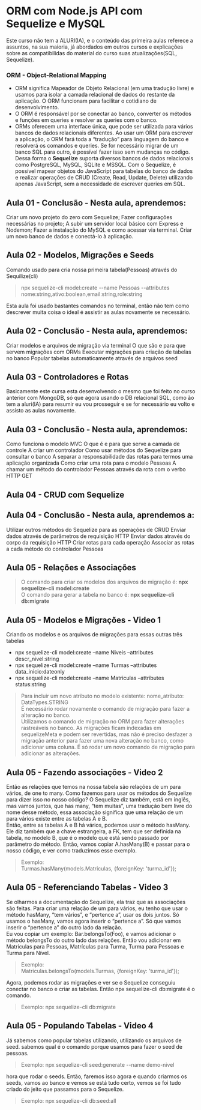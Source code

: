# ORM com Node.js API com Sequelize e MySQL
Este curso não tem a ALURI(IA), e o conteúdo das primeira aulas referece a assuntos, na sua maioria, já abordados em outros cursos e explicações sobre as compatibilidas do material do curso suas atualizações(SQL, Sequelize).

### ORM - Object-Relational Mapping
 - ORM significa Mapeador de Objeto Relacional (em uma tradução livre) e usamos para isolar a camada relacional de dados do restante da aplicação. O ORM funcionam para facilitar o cotidiano de desenvolvimento. 
 - O ORM é responsável por se conectar ao banco, converter os métodos e funções em queries e resolver as queries com o banco.  
 - ORMs oferecem uma interface única, que pode ser utilizada para vários bancos de dados relacionais diferentes. Ao usar um ORM para escrever a aplicação, o ORM fará toda a “tradução” para linguagem do banco e resolverá os comandos e queries. Se for necessário migrar de um banco SQL para outro, é possível fazer isso sem mudanças no código.
Dessa forma o **Sequelize** suporta diversos bancos de dados relacionais como PostgreSQL, MySQL, SQLite e MSSQL. Com o Sequelize, é possível mapear objetos do JavaScript para tabelas do banco de dados e realizar operações de CRUD (Create, Read, Update, Delete) utilizando apenas JavaScript, sem a necessidade de escrever queries em SQL.

## Aula 01 - Conclusão - Nesta aula, aprendemos:
Criar um novo projeto do zero com Sequelize;
Fazer configurações necessárias no projeto;
A subir um servidor local básico com Express e Nodemon;
Fazer a instalação do MySQL e como acessar via terminal.
Criar um novo banco de dados e conectá-lo à aplicação.



## Aula 02 - Modelos, Migrações e Seeds
Comando usado para cria nossa primeira tabela(Pessoas) através do Sequilize(cli)
> npx sequelize-cli model:create --name Pessoas --attributes nome:string,ativo:boolean,email:string,role:string

Esta aula foi usado bastantes comandos no terminal, então não tem como descrever muita coisa o ideal é assistir as aulas novamente se necessário.

## Aula 02 - Conclusão - Nesta aula, aprendemos:
Criar modelos e arquivos de migração via terminal
O que são e para que servem migrações com ORMs
Executar migrações para criação de tabelas no banco
Popular tabelas automaticamente através de arquivos seed



## Aula 03 - Controladores e Rotas
Basicamente este cursa esta desenvolvendo o mesmo que foi feito no curso anterior com MongoDB, só que agora usando o DB relacional SQL, como ão tem a aluri(IA) para resumir eu vou prosseguir e se for necessário eu volto e assisto as aulas novamente.

## Aula 03 - Conclusão - Nesta aula, aprendemos:
Como funciona o modelo MVC
O que é e para que serve a camada de controle
A criar um controlador
Como usar métodos do Sequelize para consultar o banco
A separar a responsabilidade das rotas para termos uma aplicação organizada
Como criar uma rota para o modelo Pessoas
A chamar um método do controlador Pessoas através da rota com o verbo HTTP GET




## Aula 04 - CRUD com Sequelize
## Aula 04 - Conclusão - Nesta aula, aprendemos a:
Utilizar outros métodos do Sequelize para as operações de CRUD
Enviar dados através de parâmetros de requisição HTTP
Enviar dados através do corpo da requisição HTTP
Criar rotas para cada operação
Associar as rotas a cada método do controlador Pessoas



## Aula 05 - Relações e Associações
> O comando para criar os modelos dos arquivos de migração é: **npx sequelize-cli model:create**  
> O comando para gerar a tabela no banco é: **npx sequelize-cli db:migrate**

## Aula 05 - Modelos e Migrações - Video 1
Criando os modelos e os arquivos de migrações para essas outras três tabelas
 - npx sequelize-cli model:create –name Niveis –attributes descr_nivel:string
 - npx sequelize-cli model:create –name Turmas –attributes data_inicio:dateonly
 - npx sequelize-cli model:create –name Matriculas –attributes status:string

> Para incluir um novo atributo no modelo existente: nome_atributo: DataTypes.STRING  
É necessário rodar novamente o comando de migração para fazer a alteração no banco.  
Utilizamos o comando de migração no ORM para fazer alterações rastreáveis no banco. As migrações ficam indexadas em sequelizeMeta e podem ser revertidas, mas não é preciso desfazer a migração anterior para fazer uma nova alteração no banco, como adicionar uma coluna. É só rodar um novo comando de migração para adicionar as alterações.


## Aula 05 - Fazendo associações - Video 2
Então as relações que temos na nossa tabela são relações de um para vários, de one to many. Como fazemos para usar os métodos do Sequelize para dizer isso no nosso código? O Sequelize diz também, está em inglês, mas vamos juntos, que has many, “tem muitas”, uma tradução bem livre do nome desse método, essa associação significa que uma relação de um para vários existe entre as tabelas A e B.  
Então, entre as tabelas A e B há vários, podemos usar o método hasMany. Ele diz também que a chave estrangeira, a FK, tem que ser definida na tabela, no modelo B, que é o modelo que está sendo passado por parâmetro do método. Então, vamos copiar A.hasMany(B) e passar para o nosso código, e ver como traduzimos esse exemplo.
> Exemplo:  
Turmas.hasMany(models.Matriculas, {foreignKey: 'turma_id'});


## Aula 05 - Referenciando Tabelas - Video 3
Se olharmos a documentação do Sequelize, ela traz que as associações são feitas. Para criar uma relação de um para vários, eu tenho que usar o método hasMany, “tem vários”, e “pertence a”, usar os dois juntos. Só usamos o hasMany, vamos agora inserir o “pertence a”. Só que vamos inserir o “pertence a” do outro lado da relação.  
Eu vou copiar um exemplo: Bar.belongsTo(Foo), e vamos adicionar o método belongsTo do outro lado das relações. Então vou adicionar em Matrículas para Pessoas, Matrículas para Turma, Turma para Pessoas e Turma para Nível.
> Exemplo:  
Matriculas.belongsTo(models.Turmas, {foreignKey: 'turma_id'});

Agora, podemos rodar as migrações e ver se o Sequelize conseguiu conectar no banco e criar as tabelas. Então npx sequelize-cli db:migrate é o comando.
> Exemplo:
npx sequelize-cli db:migrate


## Aula 05 - Populando Tabelas - Video 4
Já sabemos como popular tabelas utilizando, utilizando os arquivos de seed. sabemos qual é o comando porque usamos para fazer o seed de pessoas. 
> Exemplo: 
npx sequelize-cli seed:generate --name demo-nivel

hora que rodar o seeds. Então, faremos isso agora e quando criarmos os seeds, vamos ao banco e vemos se está tudo certo, vemos se foi tudo criado do jeito que passamos para o Sequelize.
> Exemplo:
npx sequelize-cli db:seed:all